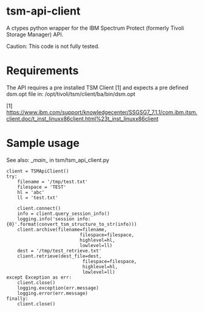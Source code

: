 # tsm-api-client

A ctypes python wrapper for the IBM Spectrum Protect (formerly Tivoli Storage Manager) API. 

Caution: This code is not fully tested.

# Requirements

The API requires a pre installed TSM Client [1] and expects a pre defined dsm.opt file in: /opt/tivoli/tsm/client/ba/bin/dsm.opt

[1] https://www.ibm.com/support/knowledgecenter/SSGSG7_7.1.1/com.ibm.itsm.client.doc/t_inst_linuxx86client.html%23t_inst_linuxx86client

# Sample usage

See also: \__main__ in tsm/tsm_api_client.py

    client = TSMApiClient()
    try:
        filename = '/tmp/test.txt'
        filespace = 'TEST'
        hl = 'abc'
        ll = 'test.txt'
        
        client.connect()
        info = client.query_session_info()
        logging.info('session info: {0}'.format(convert_tsm_structure_to_str(info)))
        client.archive(filename=filename,
                               filespace=filespace,
                               highlevel=hl,
                               lowlevel=ll)
        dest = '/tmp/test_retrieve.txt'
        client.retrieve(dest_file=dest,
                                filespace=filespace,
                                highlevel=hl,
                                lowlevel=ll)
    except Exception as err:
        client.close()
        logging.exception(err.message)
        logging.error(err.message)
    finally:
        client.close()
